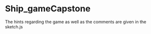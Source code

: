 # Ship_gameCapstone
The hints regarding the game as well as the comments are given in the sketch.js
